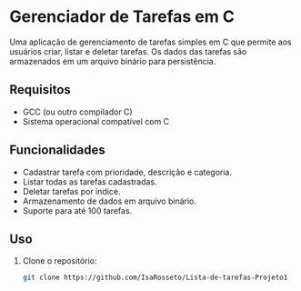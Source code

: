 # Gerenciador de Tarefas em C

Uma aplicação de gerenciamento de tarefas simples em C que permite aos usuários criar, listar e deletar tarefas. Os dados das tarefas são armazenados em um arquivo binário para persistência.

## Requisitos

- GCC (ou outro compilador C)
- Sistema operacional compatível com C

## Funcionalidades

- Cadastrar tarefa com prioridade, descrição e categoria.
- Listar todas as tarefas cadastradas.
- Deletar tarefas por índice.
- Armazenamento de dados em arquivo binário.
- Suporte para até 100 tarefas.

## Uso

1. Clone o repositório:

   ```sh
   git clone https://github.com/IsaRosseto/Lista-de-tarefas-Projeto1
